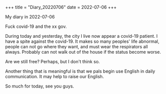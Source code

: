 +++
title = "Diary_20220706"
date = 2022-07-06
+++

My diary in 2022-07-06

Fuck covid-19 and the xx gov.

<!-- more -->

During today and yesterday, the city I live now appear a covid-19 patient.
I have a spite against the covid-19. It makes so many peoples' life abnormal, people can not go where they want, and must wear the respirators all always. Probably can not walk out of the house if the status become worse.

Are we still free? Perhaps, but I don't think so.

Another thing that is meaningful is that we pals begin use English in 
daily communication. It may help to raise our English.

So much for today, see you guys.
